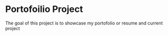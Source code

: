 # Portofoilio Project

The goal of this project is to showcase my portofolio or resume and current project 